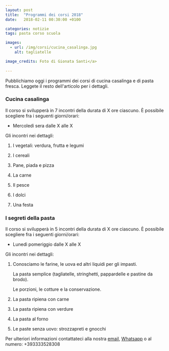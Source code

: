```yaml
---
layout: post
title:  "Programmi dei corsi 2018"
date:   2018-02-11 00:30:00 +0100

categories: notizie
tags: pasta corso scuola

images:
  - url: /img/corsi/cucina_casalinga.jpg
    alt: tagliatelle

image_credits: Foto di Gionata Santi</a>
 
---
```


Pubblichiamo oggi i programmi dei corsi di cucina casalinga e di pasta fresca. Leggete il resto dell'articolo per i dettagli.

<!--continua-->

### Cucina casalinga

Il corso si svilupperà in 7 incontri della durata di X ore ciascuno. È possibile scegliere fra i seguenti giorni/orari:

* Mercoledì sera dalle X alle X

Gli incontri nei dettagli:

1. I vegetali: verdura, frutta e legumi

2. I cereali

3. Pane, piada e pizza

4. La carne

5. Il pesce

6. I dolci

7. Una festa

### I segreti della pasta

Il corso si svilupperà in 5 incontri della durata di X ore ciascuno. È possibile scegliere fra i seguenti giorni/orari:

* Lunedì pomeriggio dalle X alle X

Gli incontri nei dettagli:

1. Conosciamo le farine, le uova ed altri liquidi per gli impasti. 

    La pasta semplice (tagliatelle, stringhetti, pappardelle e pastine da brodo).
    
    Le porzioni, le cotture e la conservazione.
    
2. La pasta ripiena con carne

3. La pasta ripiena con verdure

4. La pasta al forno

5. Le paste senza uovo: strozzapreti e gnocchi

Per ulteriori informazioni contattateci alla nostra [email](&#x6d;&#97;&#x69;&#108;&#116;&#111;&#x3a;&#x63;&#x75;&#x63;&#105;&#x6e;&#x61;&#x2e;&#x64;&#x69;&#46;&#108;&#111;&#100;&#x69;&#x40;&#x67;&#109;&#x61;&#105;&#x6c;&#x2e;&#99;&#111;&#109; "Invia email"), [Whatsapp](https://api.whatsapp.com/send?phone=393333528308 "Invia messaggio") o al numero: +393333528308
